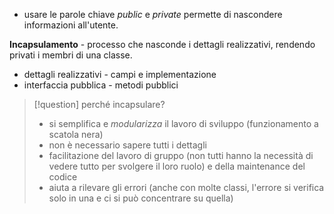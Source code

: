 - usare le parole chiave *public* e *private* permette di nascondere informazioni all'utente.
 
**Incapsulamento** - processo che nasconde i dettagli realizzativi, rendendo privati i membri di una classe.

- dettagli realizzativi - campi e implementazione
- interfaccia pubblica - metodi pubblici

>[!question] perché incapsulare?
>- si semplifica e *modularizza* il lavoro di sviluppo (funzionamento a scatola nera)
>- non è necessario sapere tutti i dettagli
>- facilitazione del lavoro di gruppo (non tutti hanno la necessità di vedere tutto per svolgere il loro ruolo) e della maintenance del codice
>- aiuta a rilevare gli errori (anche con molte classi, l'errore si verifica solo in una e ci si può concentrare su quella)

